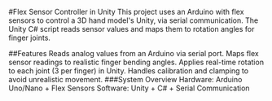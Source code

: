 #Flex Sensor Controller in Unity
This project uses an Arduino with flex sensors to control a 3D hand model's Unity, via serial communication. The Unity C# script reads sensor values and maps them to rotation angles for finger joints.

##Features
Reads analog values from an Arduino via serial port.
Maps flex sensor readings to realistic finger bending angles.
Applies real-time rotation to each joint (3 per finger) in Unity.
Handles calibration and clamping to avoid unrealistic movement.
###System Overview
Hardware: Arduino Uno/Nano + Flex Sensors
Software: Unity + C# + Serial Communication
